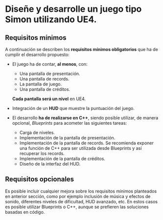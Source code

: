# Diseñe y desarrolle un juego tipo **Simon** utilizando UE4.

## Requisitos mínimos

A continuación se describen los **requisitos mínimos obligatorios** que ha de cumplir el desarrollo propuesto:

* El juego ha de contar, **al menos**, con:
    * Una pantalla de presentación.
    * Una pantalla de records.
    * La pantalla de juego.
    * Una pantalla de créditos. 

    **Cada pantalla será un nivel** en UE4.

* Integración de un **HUD** que muestre la puntuación del juego.

* El desarrollo **ha de realizarse en C++**, siendo posible utilizar, de manera opcional, *Blueprints* para acometer las siguientes tareas:

    * Carga de niveles.
    * Implementación de la pantalla de presentación.
    * Implementación de la pantalla de records. Se recomienda exponer una función de C++ para ser utilizada desde Blueprints y así recuperar los records.
    * Implementación de la pantalla de créditos.
    * Diseño de la interfaz del HUD.

## Requisitos opcionales
Es posible incluir cualquier mejora sobre los requisitos mínimos planteados en anterior sección, como por ejemplo inclusión de música y efectos de sonido, diferentes niveles de dificultad, HUD avanzado, etc. En estos casos es posible utilizar Blueprints o C++, aunque se prefieren las soluciones basadas en código.
